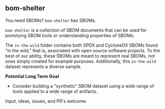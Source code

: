 ## bom-shelter

You need SBOMs? `bom-shelter` has SBOMs.

`bom-shelter` is a collection of SBOM documents that can be used for prototying SBOM tools or understanding properties of SBOMs.

The `in-the-wild` folder contains both SPDX and CycloneDX SBOMs found "in the wild," that is, associated with open source software projects. To the best of our ability, these SBOMs are meant to represent real SBOMs, not ones simply created for example purposes. Additionally, this `in-the-wild` dataset represents a diverse sample.

**Potential Long Term Goal**

- Consider building a "synthetic" SBOM dataset using a wide range of tools applied to a wide range of artifacts.


Input, ideas, issues, and PR's welcome.
